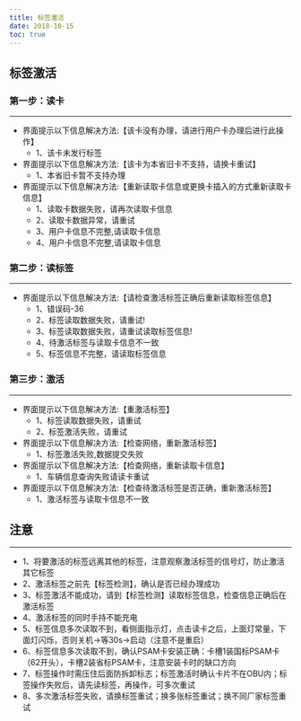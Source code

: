 ```yaml
---
title: 标签激活
date: 2018-10-15
toc: true
---
```


## 标签激活
### 第一步：读卡
- - - - - - - - - - - - - - - - - - - - - - - - - - - - - - - - - - - - - - - -
*  界面提示以下信息解决方法:【该卡没有办理，请进行用户卡办理后进行此操作】
    * 1、该卡未发行标签
*   界面提示以下信息解决方法:【该卡为本省旧卡不支持，请换卡重试】
    * 1、本省旧卡暂不支持办理
*  界面提示以下信息解决方法:【重新读取卡信息或更换卡插入的方式重新读取卡信息】
    * 1、读取卡数据失败，请再次读取卡信息
    * 2、读取卡数据异常，请重试
    * 3、用户卡信息不完整,请读取卡信息
    * 4、用户卡信息不完整,请读取卡信息

### 第二步：读标签
- - - - - - - - - - - - - - - - - - - - - - - - - - - - - - - - - - - - - - - -
*  界面提示以下信息解决方法:【请检查激活标签正确后重新读取标签信息】
    * 1、错误码-36
    * 2、标签读取数据失败，请重试!
    * 3、标签读取数据失败，请重试读取标签信息!
    * 4、待激活标签与读取卡信息不一致
    * 5、标签信息不完整，请读取标签信息

### 第三步：激活
- - - - - - - - - - - - - - - - - - - - - - - - - - - - - - - - - - - - - - - -
* 界面提示以下信息解决方法:【重激活标签】
    * 1、标签读取数据失败，请重试
    * 2、标签激活失败，请重试
* 界面提示以下信息解决方法:【检查网络，重新激活标签】
    * 1、标签激活失败,数据提交失败
* 界面提示以下信息解决方法:【检查网络，重新读取卡信息】
    * 1、车辆信息查询失败请读卡重试
* 界面提示以下信息解决方法:【检查待激活标签是否正确，重新激活标签】
    * 1、激活标签与读取卡信息不一致

## 注意
- - - - - - - - - - - - - - - - - - - - - - - - - - - - - - - - - - - - - - - -
* 1、将要激活的标签远离其他的标签，注意观察激活标签的信号灯，防止激活其它标签
* 2、激活标签之前先【标签检测】，确认是否已经办理成功
* 3、标签激活不能成功，请到【标签检测】读取标签信息，检查信息正确后在激活标签
* 4、激活标签的同时手持不能充电
* 5、标签信息多次读取不到，看侧面指示灯，点击读卡之后，上面灯常量，下面灯闪烁，否则关机->等30s->启动（注意不是重启）
* 6、标签信息多次读取不到，确认PSAM卡安装正确：卡槽1装国标PSAM卡（62开头），卡槽2装省标PSAM卡，注意安装卡时的缺口方向
* 7、标签操作时需压住后面防拆卸标志；标签激活时确认卡片不在OBU内；标签操作失败后，请先读标签，再操作，可多次重试
* 8、多次激活标签失败，请换标签重试；换多张标签重试；换不同厂家标签重试



